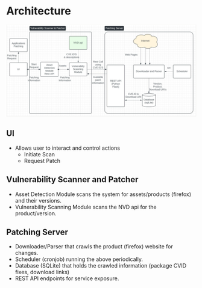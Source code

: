 # Architecture

![Architecture Diagram](Architecture.png?raw=true "Architecture")

## UI
- Allows user to interact and control actions
    - Initiate Scan
    - Request Patch

## Vulnerability Scanner and Patcher
- Asset Detection Module scans the system for assets/products (firefox) and their versions.
- Vulnerability Scanning Module scans the NVD api for the product/version.

## Patching Server
- Downloader/Parser that crawls the product (firefox) website for changes.
- Scheduler (cronjob) running the above periodically.
- Database (SQLite) that holds the crawled information (package CVID fixes, download links)
- REST API endpoints for service exposure.
